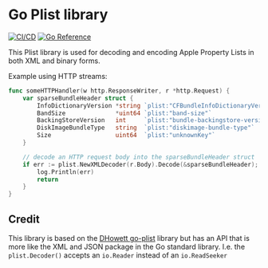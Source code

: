 # Go Plist library

[![CI/CD](https://github.com/micromdm/plist/workflows/CI%2FCD/badge.svg)](https://github.com/micromdm/plist/actions) [![Go Reference](https://pkg.go.dev/badge/github.com/micromdm/plist.svg)](https://pkg.go.dev/github.com/micromdm/plist)

This Plist library is used for decoding and encoding Apple Property Lists in both XML and binary forms.

Example using HTTP streams:

```go
func someHTTPHandler(w http.ResponseWriter, r *http.Request) {
	var sparseBundleHeader struct {
		InfoDictionaryVersion *string `plist:"CFBundleInfoDictionaryVersion"`
		BandSize              *uint64 `plist:"band-size"`
		BackingStoreVersion   int     `plist:"bundle-backingstore-version"`
		DiskImageBundleType   string  `plist:"diskimage-bundle-type"`
		Size                  uint64  `plist:"unknownKey"`
	}

    // decode an HTTP request body into the sparseBundleHeader struct
	if err := plist.NewXMLDecoder(r.Body).Decode(&sparseBundleHeader); err != nil {
		log.Println(err)
        return
	}
}
```

## Credit

This library is based on the [DHowett go-plist](https://github.com/DHowett/go-plist) library but has an API that is more like the XML and JSON package in the Go standard library. I.e. the `plist.Decoder()` accepts an `io.Reader` instead of an `io.ReadSeeker` 
